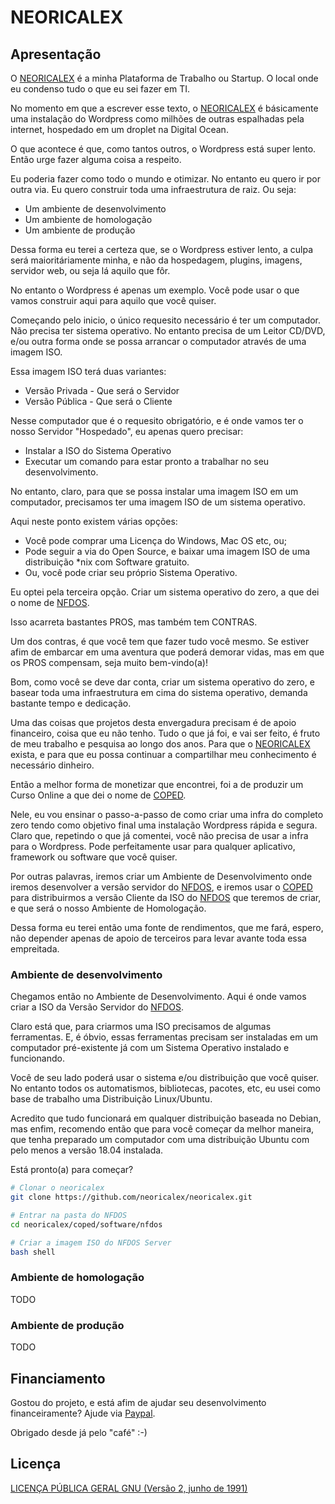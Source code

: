 # NEORICALEX

## Apresentação

O [NEORICALEX](https://neoricalex.com.br) é a minha Plataforma de Trabalho ou Startup. O local onde eu condenso tudo o que eu sei fazer em TI.

No momento em que a escrever esse texto, o [NEORICALEX](https://neoricalex.com.br) é básicamente uma instalação do Wordpress como milhões de outras espalhadas pela internet, hospedado em um droplet na Digital Ocean.

O que acontece é que, como tantos outros, o Wordpress está super lento. Então urge fazer alguma coisa a respeito.

Eu poderia fazer como todo o mundo e otimizar. No entanto eu quero ir por outra via. Eu quero construir toda uma infraestrutura de raiz. Ou seja:

* Um ambiente de desenvolvimento
* Um ambiente de homologação
* Um ambiente de produção

Dessa forma eu terei a certeza que, se o Wordpress estiver lento, a culpa será maioritáriamente minha, e não da hospedagem, plugins, imagens, servidor web, ou seja lá aquilo que fôr.

No entanto o Wordpress é apenas um exemplo. Você pode usar o que vamos construir aqui para aquilo que você quiser.

Começando pelo inicio, o único requesito necessário é ter um computador. Não precisa ter sistema operativo. No entanto precisa de um Leitor CD/DVD, e/ou outra forma onde se possa arrancar o computador através de uma imagem ISO. 

Essa imagem ISO terá duas variantes:

* Versão Privada - Que será o Servidor
* Versão Pública - Que será o Cliente

Nesse computador que é o requesito obrigatório, e é onde vamos ter o nosso Servidor "Hospedado", eu apenas quero precisar:

* Instalar a ISO do Sistema Operativo
* Executar um comando para estar pronto a trabalhar no seu desenvolvimento.

No entanto, claro, para que se possa instalar uma imagem ISO em um computador, precisamos ter uma imagem ISO de um sistema operativo.

Aqui neste ponto existem várias opções:

* Você pode comprar uma Licença do Windows, Mac OS etc, ou;
* Pode seguir a via do Open Source, e baixar uma imagem ISO de uma distribuição *nix com Software gratuito.
* Ou, você pode criar seu próprio Sistema Operativo.

Eu optei pela terceira opção. Criar um sistema operativo do zero, a que dei o nome de [NFDOS](https://github.com/neoricalex/neoricalex/tree/master/coped/software/nfdos).

Isso acarreta bastantes PROS, mas também tem CONTRAS.

Um dos contras, é que você tem que fazer tudo você mesmo. Se estiver afim de embarcar em uma aventura que poderá demorar vidas, mas em que os PROS compensam, seja muito bem-vindo(a)!

Bom, como você se deve dar conta, criar um sistema operativo do zero, e basear toda uma infraestrutura em cima do sistema operativo, demanda bastante tempo e dedicação.

Uma das coisas que projetos desta envergadura precisam é de apoio financeiro, coisa que eu não tenho. Tudo o que já foi, e vai ser feito, é fruto de meu trabalho e pesquisa ao longo dos anos. Para que o [NEORICALEX](https://neoricalex.com.br/) exista, e para que eu possa continuar a compartilhar meu conhecimento é necessário dinheiro. 

Então a melhor forma de monetizar que encontrei, foi a de produzir um Curso Online a que dei o nome de [COPED](https://github.com/neoricalex/neoricalex/tree/master/coped).

Nele, eu vou ensinar o passo-a-passo de como criar uma infra do completo zero tendo como objetivo final uma instalação Wordpress rápida e segura. Claro que, repetindo o que já comentei, você não precisa de usar a infra para o Wordpress. Pode perfeitamente usar para qualquer aplicativo, framework ou software que você quiser.

Por outras palavras, iremos criar um Ambiente de Desenvolvimento onde iremos desenvolver a versão servidor do [NFDOS](https://github.com/neoricalex/neoricalex/tree/master/coped/software/nfdos), e iremos usar o  [COPED](https://github.com/neoricalex/neoricalex/tree/master/coped) para distribuirmos a versão Cliente da ISO do [NFDOS](https://github.com/neoricalex/neoricalex/tree/master/coped/software/nfdos) que teremos de criar, e que será o nosso Ambiente de Homologação.

Dessa forma eu terei então uma fonte de rendimentos, que me fará, espero, não depender apenas de apoio de terceiros para levar avante toda essa empreitada.

### Ambiente de desenvolvimento

Chegamos então no Ambiente de Desenvolvimento. Aqui é onde vamos criar a ISO da Versão Servidor do [NFDOS](https://github.com/neoricalex/neoricalex/tree/master/coped/software/nfdos).

Claro está que, para criarmos uma ISO precisamos de algumas ferramentas. E, é óbvio, essas ferramentas precisam ser instaladas em um computador pré-existente já com um Sistema Operativo instalado e funcionando.

Você de seu lado poderá usar o sistema e/ou distribuição que você quiser. No entanto todos os automatismos, bibliotecas, pacotes, etc, eu usei como base de trabalho uma Distribuição Linux/Ubuntu.

Acredito que tudo funcionará em qualquer distribuição baseada no Debian, mas enfim, recomendo então que para você começar da melhor maneira, que tenha preparado um computador com uma distribuição Ubuntu com pelo menos a versão 18.04 instalada.

Está pronto(a) para começar?

```bash
# Clonar o neoricalex
git clone https://github.com/neoricalex/neoricalex.git

# Entrar na pasta do NFDOS
cd neoricalex/coped/software/nfdos

# Criar a imagem ISO do NFDOS Server
bash shell
```

### Ambiente de homologação

TODO

### Ambiente de produção

TODO

## Financiamento

Gostou do projeto, e está afim de ajudar seu desenvolvimento financeiramente?
Ajude via [Paypal](https://www.paypal.me/AleexFL).

Obrigado desde já pelo "café" :-)

## Licença

[LICENÇA PÚBLICA GERAL GNU (Versão 2, junho de 1991)](./LICENSE)
